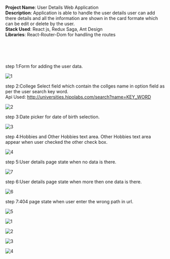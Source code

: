 **Project Name**: User Details Web Application<br/>
**Description**: Application is able to handle the user details user can add there details and all the information are shown in the card formate which can be edit or delete by the user.<br/>
**Stack Used**: React js, Redux Saga, Ant Design<br/>
**Libraries**: React-Router-Dom for handling the routes<br/>
<br/>
<br/>
<br/>
<br/>

step 1:Form for adding the user data.

![1](https://user-images.githubusercontent.com/72436577/129220992-912d375d-4bc9-480c-8846-ca63321bb035.png)

step 2:College Select field which contain the collges name in option field as per the user search key word.<br/>
Api Used: http://universities.hipolabs.com/search?name=KEY_WORD

![2](https://user-images.githubusercontent.com/72436577/129221008-43f7482b-d26d-4a1d-bfda-3f8f2c0a8140.png)

step 3:Date picker for date of birth selection.

![3](https://user-images.githubusercontent.com/72436577/129221011-7d9cc030-275e-4036-a542-228617d2d01f.png)

step 4:Hobbies and Other Hobbies text area. Other Hobbies text area appear when user checked the other check box.

![4](https://user-images.githubusercontent.com/72436577/129221015-9f1fb6a4-9eb2-475f-bbd8-1d2e671d11a7.png)

step 5:User details page state when no data is there.

![7](https://user-images.githubusercontent.com/72436577/129224216-46c5e0f2-6c02-493d-889e-44495615a8c8.png)

step 6:User details page state when more then one data is there.

![6](https://user-images.githubusercontent.com/72436577/129221027-b6bc066c-6319-4058-b67f-060a1f508492.png)

step 7:404 page state when user enter the wrong path in url.

![5](https://user-images.githubusercontent.com/72436577/129221024-bf86c903-cc7e-4ae2-b4a0-f6954a8facef.png)


![1](https://user-images.githubusercontent.com/72436577/129776701-bc67be22-b767-4a46-9dd4-dec8811dcf06.png)

![2](https://user-images.githubusercontent.com/72436577/129776714-693d02b2-6f46-4fa2-8244-1a8d9ca6ff79.png)

![3](https://user-images.githubusercontent.com/72436577/129776719-ddfd2ae0-b7cf-4874-b160-ba9741c8103d.png)

![4](https://user-images.githubusercontent.com/72436577/129776726-2f439049-d40a-46af-a83f-e0ef34a94573.png)

